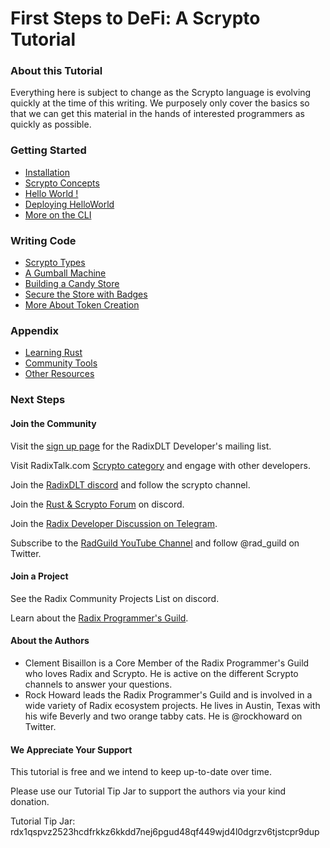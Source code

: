 # First Steps to DeFi:                     A Scrypto Tutorial

### About this Tutorial

Everything here is subject to change as the Scrypto language is evolving quickly at the time of this writing. We purposely only cover the basics so that we can get this material in the hands of interested programmers as quickly as possible.

### Getting Started

* [Installation](getting-started/installation.md)
* [Scrypto Concepts](getting-started/scrypto-concepts.md)
* [Hello World !](getting-started/hello-world.md)
* [Deploying HelloWorld](getting-started/deploying-helloworld.md)
* [More on the CLI](getting-started/more-on-the-cli.md)

### Writing Code

* [Scrypto Types](writing-code/scrypto-types.md)
* [A Gumball Machine](writing-code/building-a-gumball-machine.md)
* [Building a Candy Store](writing-code/building-a-candy-store.md)
* [Secure the Store with Badges](writing-code/security-through-badges.md)
* [More About Token Creation](writing-code/creating-tokens.md)

### Appendix

* [Learning Rust](appendix/learning-rust.md)
* [Community Tools](appendix/community-tools.md)
* [Other Resources](appendix/other-resources.md)

### Next Steps

#### Join the Community

Visit the [sign up page](https://developers.radixdlt.com/sign-up) for the RadixDLT Developer's mailing list.

Visit RadixTalk.com [Scrypto category](https://radixtalk.com/c/developers/scrypto/25) and engage with other developers.

Join the [RadixDLT discord](https://discord.gg/WkB2USt) and follow the scrypto channel.

Join the [Rust & Scrypto Forum](https://discord.gg/4Kqrgpg88X) on discord.

Join the [Radix Developer Discussion on Telegram](https://t.me/RadixDevelopers).

Subscribe to the [RadGuild YouTube Channel](https://www.youtube.com/channel/UCLpdtHzNXHARnVlL5HHYlZw) and follow @rad\_guild on Twitter.

#### Join a Project

See the Radix Community Projects List on discord.

Learn about the [Radix Programmer's Guild](https://www.radguild.org).

#### About the Authors

* Clement Bisaillon is a Core Member of the Radix Programmer's Guild who loves Radix and Scrypto. He is active on the different Scrypto channels to answer your questions.
* Rock Howard leads the Radix Programmer's Guild and is involved in a wide variety of Radix ecosystem projects. He lives in Austin, Texas with his wife Beverly and two orange tabby cats. He is @rockhoward on Twitter.

#### We Appreciate Your Support

This tutorial is free and we intend to keep up-to-date over time.

Please use our Tutorial Tip Jar to support the authors via your kind donation.

Tutorial Tip Jar: rdx1qspvz2523hcdfrkkz6kkdd7nej6pgud48qf449wjd4l0dgrzv6tjstcpr9dup
